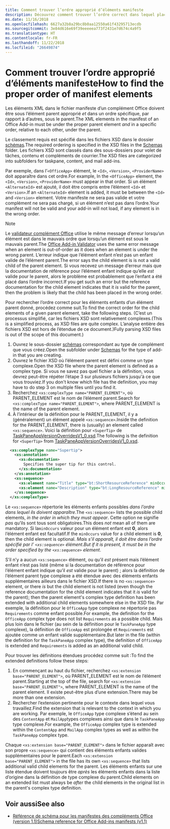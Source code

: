 ```yaml
---
title: Comment trouver l’ordre approprié d’éléments manifeste
description: Découvrez comment trouver l’ordre correct dans lequel placer les éléments enfants dans un élément parent.
ms.date: 11/16/2018
ms.openlocfilehash: 6627a32b8a29bc8b0aa12550a61f43295713ecdb
ms.sourcegitcommit: 3e84d616e69f39eeeeea773f2431e7d674c4a9f5
ms.translationtype: HT
ms.contentlocale: fr-FR
ms.lasthandoff: 11/22/2018
ms.locfileid: "26649874"
---
```

# <a name="how-to-find-the-proper-order-of-manifest-elements"></a><span data-ttu-id="e601a-103">Comment trouver l’ordre approprié d’éléments manifeste</span><span class="sxs-lookup"><span data-stu-id="e601a-103">How to find the proper order of manifest elements</span></span>

<span data-ttu-id="e601a-104">Les éléments XML dans le fichier manifeste d’un complément Office doivent être sous l’élément parent approprié *et* dans un ordre spécifique, par rapport à d’autres, sous le parent.</span><span class="sxs-lookup"><span data-stu-id="e601a-104">The XML elements in the manifest of an Office Add-in must be under the proper parent element *and* in a specific order, relative to each other, under the parent.</span></span>

<span data-ttu-id="e601a-105">Le classement requis est spécifié dans les fichiers XSD dans le dossier [schémas](https://github.com/OfficeDev/office-js-docs-pr/tree/master/docs/overview/schemas).</span><span class="sxs-lookup"><span data-stu-id="e601a-105">The required ordering is specified in the XSD files in the [Schemas](https://github.com/OfficeDev/office-js-docs-pr/tree/master/docs/overview/schemas) folder.</span></span> <span data-ttu-id="e601a-106">Les fichiers XSD sont classés dans des sous-dossiers pour volet de tâches, contenu et compléments de courrier.</span><span class="sxs-lookup"><span data-stu-id="e601a-106">The XSD files are categorized into subfolders for taskpane, content, and mail add-ins.</span></span>

<span data-ttu-id="e601a-107">Par exemple, dans l’`<OfficeApp>` élément, le `<Id>`, `<Version>`, `<ProviderName>` doit apparaître dans cet ordre.</span><span class="sxs-lookup"><span data-stu-id="e601a-107">For example, In the `<OfficeApp>` element, the `<Id>`, `<Version>`, `<ProviderName>` must appear in that order.</span></span> <span data-ttu-id="e601a-108">Si un élément `<AlternateId>` est ajouté, il doit être compris entre l’élément `<Id>` et `<Version>`.</span><span class="sxs-lookup"><span data-stu-id="e601a-108">If an `<AlternateId>` element is added, it must be between the `<Id>` and `<Version>` element.</span></span> <span data-ttu-id="e601a-109">Votre manifeste ne sera pas valide et votre complément ne sera pas chargé, si un élément n’est pas dans l’ordre.</span><span class="sxs-lookup"><span data-stu-id="e601a-109">Your manifest will not be valid and your add-in will not load, if any element is in the wrong order.</span></span>

> [!NOTE]
> <span data-ttu-id="e601a-110">Le [validateur complément Office](/office/dev/add-ins/testing/troubleshoot-manifest?branch=manifest-element-ordering#validate-your-manifest-with-the-office-add-in-validator) utilise le même message d’erreur lorsqu’un élément est dans le mauvais ordre que lorsqu’un élément est sous le mauvais parent.</span><span class="sxs-lookup"><span data-stu-id="e601a-110">The [Office Add-in Validator](/office/dev/add-ins/testing/troubleshoot-manifest?branch=manifest-element-ordering#validate-your-manifest-with-the-office-add-in-validator) uses the same error message when an element is out-of-order as it does when an element is under the wrong parent.</span></span> <span data-ttu-id="e601a-111">L’erreur indique que l’élément enfant n’est pas un enfant valide de l’élément parent.</span><span class="sxs-lookup"><span data-stu-id="e601a-111">The error says the child element is is not a valid child of the parent element.</span></span> <span data-ttu-id="e601a-112">Si vous recevez un message d’erreur mais que la documentation de référence pour l’élément enfant indique qu’elle *est* valide pour le parent, alors le problème est probablement que l’enfant a été placé dans l’ordre incorrect.</span><span class="sxs-lookup"><span data-stu-id="e601a-112">If you get such an error but the reference documentation for the child element indicates that it *is* valid for the parent, then the problem is likely that the child has been placed in the wrong order.</span></span>

<span data-ttu-id="e601a-113">Pour rechercher l’ordre correct pour les éléments enfants d’un élément parent donné, procédez comme suit.</span><span class="sxs-lookup"><span data-stu-id="e601a-113">To find the correct order for the child elements of a given parent element, take the following steps.</span></span> <span data-ttu-id="e601a-114">(C’est un processus simplifié, car les fichiers XSD sont relativement complexes.</span><span class="sxs-lookup"><span data-stu-id="e601a-114">(This is a simplified process, as XSD files are quite complex.</span></span> <span data-ttu-id="e601a-115">L’analyse entière des fichiers XSD est hors de l’étendue de ce document.)</span><span class="sxs-lookup"><span data-stu-id="e601a-115">Fully parsing XSD files is out of the scope of this document.)</span></span>

1. <span data-ttu-id="e601a-116">Ouvrez le sous-dossier [schémas](https://github.com/OfficeDev/office-js-docs-pr/tree/master/docs/overview/schemas) correspondant au type de complément que vous créez.</span><span class="sxs-lookup"><span data-stu-id="e601a-116">Open the subfolder under [Schemas](https://github.com/OfficeDev/office-js-docs-pr/tree/master/docs/overview/schemas) for the type of add-in that you are creating.</span></span> 
2. <span data-ttu-id="e601a-117">Ouvrez le fichier XSD où l’élément parent est défini comme un type complexe.</span><span class="sxs-lookup"><span data-stu-id="e601a-117">Open the XSD file where the parent element is defined as a complex type.</span></span> <span data-ttu-id="e601a-118">Si vous ne savez pas quel fichier a la définition, vous devrez peut-être répéter l’étape 3 sur plusieurs fichiers jusqu'à ce que vous trouviez.</span><span class="sxs-lookup"><span data-stu-id="e601a-118">If you don't know which file has the definition, you may have to do step 3 on multiple files until you find it.</span></span>
3. <span data-ttu-id="e601a-119">Recherchez `<xs:complexType name="PARENT_ELEMENT">`, où PARENT_ELEMENT est le nom de l’élément parent.</span><span class="sxs-lookup"><span data-stu-id="e601a-119">Search for `<xs:complexType name="PARENT_ELEMENT">`, where PARENT_ELEMENT is the name of the parent element.</span></span>
4. <span data-ttu-id="e601a-120">À l’intérieur de la définition pour le PARENT_ELEMENT, il y a (généralement) un élément appelé `<xs:sequence>`.</span><span class="sxs-lookup"><span data-stu-id="e601a-120">Inside the definition for the PARENT_ELEMENT, there is (usually) an element called `<xs:sequence>`.</span></span> <span data-ttu-id="e601a-121">Voici la définition pour `<SuperTip>` de [TaskPaneAppVersionOverridesV1_0.xsd](https://raw.githubusercontent.com/OfficeDev/office-js-docs-pr/master/docs/overview/schemas/taskpane/TaskPaneAppVersionOverridesV1_0.xsd).</span><span class="sxs-lookup"><span data-stu-id="e601a-121">The following is the definition for `<SuperTip>` from [TaskPaneAppVersionOverridesV1_0.xsd](https://raw.githubusercontent.com/OfficeDev/office-js-docs-pr/master/docs/overview/schemas/taskpane/TaskPaneAppVersionOverridesV1_0.xsd).</span></span>

```xml
  <xs:complexType name="Supertip">
    <xs:annotation>
      <xs:documentation>
        Specifies the super tip for this control.
      </xs:documentation>
    </xs:annotation>
    <xs:sequence>
      <xs:element name="Title" type="bt:ShortResourceReference" minOccurs="1" maxOccurs="1" />
      <xs:element name="Description" type="bt:LongResourceReference" minOccurs="1" maxOccurs="1" />
    </xs:sequence>
  </xs:complexType>
```

<span data-ttu-id="e601a-122">Le `<xs:sequence>` répertorie les éléments enfants possibles *dans l’ordre dans lequel ils doivent apparaître*.</span><span class="sxs-lookup"><span data-stu-id="e601a-122">The `<xs:sequence>` lists the possible child elements, *in the order in which they must appear*.</span></span> <span data-ttu-id="e601a-123">Cette option ne signifie *pas* qu’ils sont tous sont obligatoires.</span><span class="sxs-lookup"><span data-stu-id="e601a-123">This does *not* mean all of them are mandatory.</span></span> <span data-ttu-id="e601a-124">Si la`minOccurs` valeur pour un élément enfant est **0**, alors l’élément enfant est facultatif.</span><span class="sxs-lookup"><span data-stu-id="e601a-124">If the `minOccurs` value for a child element is **0**, then the child element is optional.</span></span> <span data-ttu-id="e601a-125">*Mais s’il apparaît, il doit être dans l’ordre spécifié par l’ `<xs:sequence>` élément*.</span><span class="sxs-lookup"><span data-stu-id="e601a-125">*But if it is present, it must be in the order specified by the `<xs:sequence>` element*.</span></span>

<span data-ttu-id="e601a-126">S’il n’y a aucun `<xs:sequence>` élément, ou qu’il *est* présent mais l’élément enfant n’est pas listé (même si la documentation de référence pour l’élément enfant indique qu’il *est* valide pour le parent) ; alors la définition de l’élément parent type complexe a été étendue avec des éléments enfants supplémentaires ailleurs dans le fichier XSD.</span><span class="sxs-lookup"><span data-stu-id="e601a-126">If there is no `<xs:sequence>` element, or there *is* but the child element is not listed (even though the reference documentation for the child element indicates that it *is* valid for the parent); then the parent element's complex type definition has been extended with additional child elements somewhere else in the XSD file.</span></span> <span data-ttu-id="e601a-127">Par exemple, la définition pour le `OfficeApp` type complexe ne répertorie pas `Requirements` comme enfant possible.</span><span class="sxs-lookup"><span data-stu-id="e601a-127">For example, the definition for the `OfficeApp` complex type does not list `Requirements` as a possible child.</span></span> <span data-ttu-id="e601a-128">Mais plus loin dans le fichier (au sein de la définition pour le `TaskPaneApp` type complexe), la définition de `OfficeApp` est prolongée et `Requirements` est ajoutée comme un enfant valide supplémentaire.</span><span class="sxs-lookup"><span data-stu-id="e601a-128">But later in the file (within the definition for the `TaskPaneApp` complex type), the definition of `OfficeApp` is extended and `Requirements` is added as an additional valid child.</span></span>

<span data-ttu-id="e601a-129">Pour trouver les définitions étendues procédez comme suit :</span><span class="sxs-lookup"><span data-stu-id="e601a-129">To find the extended definitions follow these steps:</span></span>

1. <span data-ttu-id="e601a-130">En commençant au haut du fichier, recherchez `<xs:extension base="PARENT_ELEMENT">`, où PARENT_ELEMENT est le nom de l’élément parent.</span><span class="sxs-lookup"><span data-stu-id="e601a-130">Starting at the top of the file, search for `<xs:extension base="PARENT_ELEMENT">`, where PARENT_ELEMENT is the name of the parent element.</span></span> <span data-ttu-id="e601a-131">Il existe peut-être plus d’une extension.</span><span class="sxs-lookup"><span data-stu-id="e601a-131">There may be more than one extension.</span></span>
2. <span data-ttu-id="e601a-132">Rechercher l’extension pertinente pour le contexte dans lequel vous travaillez.</span><span class="sxs-lookup"><span data-stu-id="e601a-132">Find the extension that is relevant to the context in which you are working.</span></span> <span data-ttu-id="e601a-133">Par exemple, le `OfficeApp` type complexe s’étend au sein des `ContentApp` et `MailApp`types complexes ainsi que dans le `TaskPaneApp` type complexe.</span><span class="sxs-lookup"><span data-stu-id="e601a-133">For example, the `OfficeApp` complex type is extended within the `ContentApp` and `MailApp` complex types as well as within the `TaskPaneApp` complex type.</span></span>

<span data-ttu-id="e601a-134">Chaque `<xs:extension base="PARENT_ELEMENT">` dans le fichier apparaît avec son propre `<xs:sequence>` qui contient des éléments enfants valides supplémentaires pour le parent.</span><span class="sxs-lookup"><span data-stu-id="e601a-134">Each `<xs:extension base="PARENT_ELEMENT">` in the file has its own `<xs:sequence>` that lists additional valid child elements for the parent.</span></span> <span data-ttu-id="e601a-135">Les éléments enfants sur une liste étendue doivent toujours être *après* les éléments enfants dans la liste d’origine dans la définition de type complexe du parent.</span><span class="sxs-lookup"><span data-stu-id="e601a-135">Child elements on an extended list must always be *after* the child elements in the original list in the parent's complex type definition.</span></span>

## <a name="see-also"></a><span data-ttu-id="e601a-136">Voir aussi</span><span class="sxs-lookup"><span data-stu-id="e601a-136">See also</span></span>

- [<span data-ttu-id="e601a-137">Référence de schéma pour les manifestes des compléments Office (version 1.1)</span><span class="sxs-lookup"><span data-stu-id="e601a-137">Schema reference for Office Add-ins manifests (v1.1)</span></span>](../develop/add-in-manifests.md)
